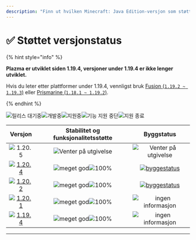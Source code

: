```yaml
---
description: "Finn ut hvilken Minecraft: Java Edition-versjon som støttes av Plazma."
---
```


# ✅ Støttet versjonstatus

{% hint style="info" %}

**Plazma er utviklet siden 1.19.4, versjoner under 1.19.4 er ikke lenger utviklet.**

Hvis du leter etter plattformer under 1.19.4, vennligst bruk [Fusion (`1.19.2 ~ 1.19.3`)](https://github.com/RuinedTechnologyUnify/Fusion) eller [Prismarine (`1.18.1 ~ 1.19.2`)](https://github.com/PrismarineTeam/Prismarine).

{% endhint %}

[wtr]: <https://badge.plazmamc.org/0/Venter på utgivelse>
[ukn]: https://badge.plazmamc.org/0/ingen%20informasjon
[vgd]: https://badge.plazmamc.org/1/meget%20god
[100]: https://badge.plazmamc.org/prosent/100

![릴리스 대기중][wtr]![개발중](https://badge.plazmamc.org/1/개발중)![지원중](https://badge.plazmamc.org/2/지원중)![기능 지원 중단](https://badge.plazmamc.org/6/기능%20지원%20중단)![지원 종료](https://badge.plazmamc.org/4/지원%20종료)

|                                      Versjon                                      | Stabilitet    og    funksjonalitetsstøtte |                                              Byggstatus                                              |
| :-------------------------------------------------------------------------------: | :---------------------------------------: | :--------------------------------------------------------------------------------------------------: |
|                   ![1.20.5](https://badge.plazmamc.org/0/1.20.5)                  |        ![Venter på utgivelse][wtr]        |                                      ![Venter på utgivelse][wtr]                                     |
| [![1.20.4](https://badge.plazmamc.org/2/1.20.4)](https://git.plazmamc.org/1.20.4) |       ![meget god][vgd]![100%][100]       | [![byggestatus](https://build.plazmamc.org/1.20.4)](https://build.plazmamc.org/1.20.4?redirect=true) |
| [![1.20.2](https://badge.plazmamc.org/6/1.20.2)](https://git.plazmamc.org/1.20.2) |       ![meget god][vgd]![100%][100]       | [![byggestatus](https://build.plazmamc.org/1.20.2)](https://build.plazmamc.org/1.20.2?redirect=true) |
| [![1.20.1](https://badge.plazmamc.org/4/1.20.1)](https://git.plazmamc.org/1.20.1) |       ![meget god][vgd]![100%][100]       |                                       ![ingen informasjon][ukn]                                      |
| [![1.19.4](https://badge.plazmamc.org/4/1.19.4)](https://git.plazmamc.org/1.19.4) |       ![meget god][vgd]![100%][100]       |                                       ![ingen informasjon][ukn]                                      |

***
